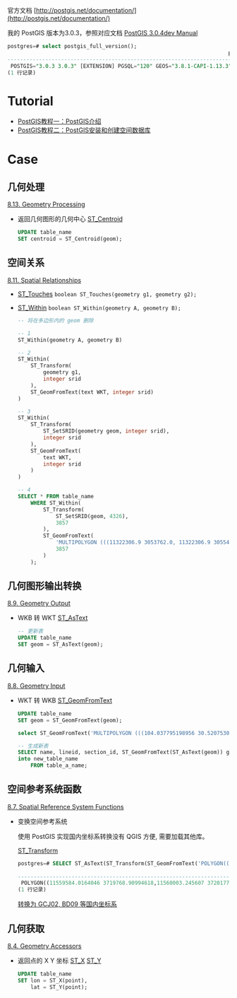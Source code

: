 官方文档 [http://postgis.net/documentation/](http://postgis.net/documentation/)

我的 PostGIS 版本为3.0.3，参照对应文档 [PostGIS 3.0.4dev Manual](http://postgis.net/docs/manual-3.0/) 

```sql
postgres=# select postgis_full_version();
                                                                      postgis_full_version
----------------------------------------------------------------------------------------------------------------------------------------------------------------
 POSTGIS="3.0.3 3.0.3" [EXTENSION] PGSQL="120" GEOS="3.8.1-CAPI-1.13.3" PROJ="7.1.1" LIBXML="2.9.9" LIBJSON="0.12" LIBPROTOBUF="1.2.1" WAGYU="0.4.3 (Internal)"
(1 行记录)
```


# Tutorial

- [PostGIS教程一：PostGIS介绍](https://zhuanlan.zhihu.com/p/62034688) 
- [PostGIS教程二：PostGIS安装和创建空间数据库](https://zhuanlan.zhihu.com/p/62157728) 



# Case

## 几何处理

[8.13. Geometry Processing](http://postgis.net/docs/manual-3.0/reference.html#Geometry_Processing) 

- 返回几何图形的几何中心
	[ST_Centroid](http://postgis.net/docs/manual-3.0/ST_Centroid.html) 
	```sql
	UPDATE table_name
	SET centroid = ST_Centroid(geom);
	```

## 空间关系

[8.11. Spatial Relationships](http://postgis.net/docs/manual-3.0/reference.html#Spatial_Relationships) 

- [ST_Touches](http://postgis.net/docs/manual-3.0/ST_Touches.html) 
	`boolean ST_Touches(geometry g1, geometry g2);`

- [ST_Within](http://postgis.net/docs/manual-3.0/ST_Within.html) 
	`boolean ST_Within(geometry A, geometry B);`
	```sql
	-- 将在多边形内的 geom 删除

	-- 1
	ST_Within(geometry A, geometry B)
	
	-- 2
	ST_Within(
		ST_Transform(
			geometry g1,
			integer srid
		),
		ST_GeomFromText(text WKT, integer srid)
	)
	
	-- 3
	ST_Within(
		ST_Transform(
			ST_SetSRID(geometry geom, integer srid),
			integer srid
		),
		ST_GeomFromText(
			text WKT,
			integer srid
		)
	)
	
	-- 4
	SELECT * FROM table_name
		WHERE ST_Within(
			ST_Transform(
				ST_SetSRID(geom, 4326),
				3857
			),
			ST_GeomFromText(
				'MULTIPOLYGON (((11322306.9 3053762.0, 11322306.9 3055456.2, 11327128.7 3055456.2, 11327128.7 3053762.0, 11322306.9 3053762.0)), ((11316117 3058965, 11319411 3058965, 11319411 3055267, 11316117 3055267, 11316117 3058965)))',
				3857
			)
		);

	```

## 几何图形输出转换

[8.9. Geometry Output](http://postgis.net/docs/manual-3.0/reference.html#Geometry_Outputs) 

- WKB 转 WKT
	[ST_AsText](http://postgis.net/docs/manual-3.0/ST_AsText.html) 
	```sql
	-- 更新表
	UPDATE table_name
	SET geom = ST_AsText(geom);
	```


## 几何输入

[8.8. Geometry Input](http://postgis.net/docs/manual-3.0/reference.html#Geometry_Inputs) 

- WKT 转 WKB
    [ST_GeomFromText](http://postgis.net/docs/manual-3.0/ST_GeomFromText.html) 

	```sql
	UPDATE table_name
	SET geom = ST_GeomFromText(geom);
	```

	```sql
	select ST_GeomFromText('MULTIPOLYGON (((104.037795198956 30.5207530242562,104.032201429 30.5178497842837,104.032587158001 30.5191713988226,104.037795198956 30.5207530242562)))');
	```

	```sql
	-- 生成新表
	SELECT name, lineid, section_id, ST_GeomFromText(ST_AsText(geom)) geom
	into new_table_name
		FROM table_a_name;
	```

## 空间参考系统函数

[8.7. Spatial Reference System Functions](http://postgis.net/docs/manual-3.0/reference.html#SRS_Functions) 

- 变换空间参考系统

    使用 PostGIS 实现国内坐标系转换没有 QGIS 方便, 需要加载其他库。

    [ST_Transform](http://postgis.net/docs/manual-3.0/ST_Transform.html) 

	```sql
	postgres=# SELECT ST_AsText(ST_Transform(ST_GeomFromText('POLYGON((103.84151 31.667694,103.845276 31.670816,103.844975 31.670859,103.843999 31.669496,103.84151 31.667694))',4326),3857)) As wgs_geometry;
	                                                                                    wgs_geometry
	-------------------------------------------------------------------------------------------------------------------------------------------------------------------------------------
	 POLYGON((11559584.0164046 3719768.90994618,11560003.245607 3720177.25482551,11559969.7384402 3720182.87914614,11559861.0906172 3720004.60252907,11559584.0164046 3719768.90994618))
	(1 行记录)
	```

	[转换为 GCJ02, BD09 等国内坐标系](https://github.com/geocompass/pg-coordtransform) 

## 几何获取

[8.4. Geometry Accessors](http://postgis.net/docs/manual-3.0/reference.html#Geometry_Accessors) 

- 返回点的 X Y 坐标
	[ST_X](http://postgis.net/docs/manual-3.0/ST_X.html) 
	[ST_Y](http://postgis.net/docs/manual-3.0/ST_Y.html) 

	```sql
	UPDATE table_name
	SET lon = ST_X(point),
		lat = ST_Y(point);
	```


